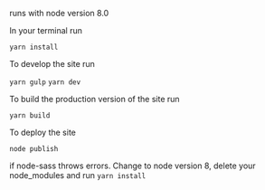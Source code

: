 runs with node version 8.0

In your terminal run

`yarn install`

To develop the site run

`yarn gulp`
`yarn dev`

To build the production version of the site run 

`yarn build`

To deploy the site

`node publish`

if node-sass throws errors. Change to node version 8, delete your node_modules and run `yarn install`
